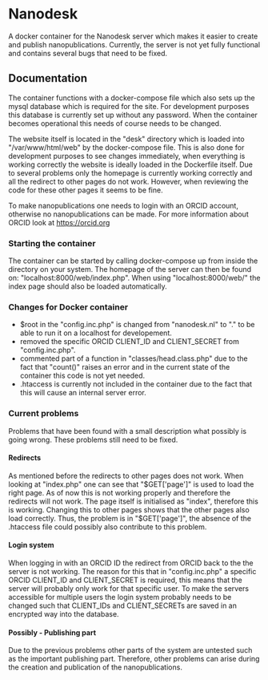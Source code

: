 # Nanodesk
A docker container for the Nanodesk server which makes it easier to create and publish nanopublications.
Currently, the server is not yet fully functional and contains several bugs that need to be fixed.
## Documentation
The container functions with a docker-compose file which also sets up the mysql database which is required for the site. For development purposes this database is currently set up without any password. When the container becomes operational this needs of course needs to be changed.

The website itself is located in the "desk" directory which is loaded into "/var/www/html/web" by the docker-compose file. This is also done for development purposes to see changes immediately, when everything is working correctly the website is ideally loaded in the Dockerfile itself. Due to several problems only the homepage is currently working correctly and all the redirect to other pages do not work. However, when reviewing the code for these other pages it seems to be fine.

To make nanopublications one needs to login with an ORCID account, otherwise no nanopublications can be made. For more information about ORCID look at https://orcid.org

### Starting the container
The container can be started by calling docker-compose up from inside the directory on your system. The homepage of the server can then be found on: "localhost:8000/web/index.php". When using "localhost:8000/web/" the index page should also be loaded automatically.

### Changes for Docker container
* $root in the "config.inc.php" is changed from "nanodesk.nl" to "." to be able to run it on a localhost for developement.
* removed the specific ORCID CLIENT_ID and CLIENT_SECRET from "config.inc.php".
* commented part of a function in "classes/head.class.php" due to the fact that "count()" raises an error and in the current state of the container this code is not yet needed.
* .htaccess is currently not included in the container due to the fact that this will cause an internal server error.

### Current problems
Problems that have been found with a small description what possibly is going wrong. These problems still need to be fixed.
#### Redirects
As mentioned before the redirects to other pages does not work. When looking at "index.php" one can see that "$GET['page']" is used to load the right page. As of now this is not working properly and therefore the redirects will not work. The page itself is initialised as "index", therefore this is working. Changing this to other pages shows that the other pages also load correctly. Thus, the problem is in "$GET['page']", the absence of the .htaccess file could possibly also contribute to this problem.

#### Login system
When logging in with an ORCID ID the redirect from ORCID back to the the server is not working. The reason for this that in "config.inc.php" a specific ORCID CLIENT_ID and CLIENT_SECRET is required, this means that the server will probably only work for that specific user. To make the servers accessible for multiple users the login system probably needs to be changed such that CLIENT_IDs and CLIENT_SECRETs are saved in an encrypted way into the database.


#### Possibly - Publishing part
Due to the previous problems other parts of the system are untested such as the important publishing part. Therefore, other problems can arise during the creation and publication of the nanopublications.

